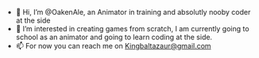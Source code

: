 - 👋 Hi, I’m @OakenAle, an Animator in training and absolutly nooby coder at the side
- 👀 I’m interested in creating games from scratch, I am currently going to school as an animator and going to learn coding at the side.
- 📫 For now you can reach me on Kingbaltazaur@gmail.com

<!---
OakenAle/OakenAle is a ✨ special ✨ repository because its `README.md` (this file) appears on your GitHub profile.
You can click the Preview link to take a look at your changes.
--->

